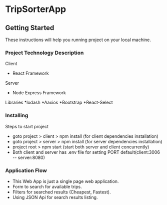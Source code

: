 # TripSorterApp


## Getting Started

These instructions will help you running project on your local machine.

### Project Technology Description

Client
* React Framework

Server
* Node Express Framework

Libraries
*lodash
*Aaxios
*Bootstrap
*React-Select


### Installing

Steps to start project

* goto project > client > npm install (for client dependencies installation)
* goto project > server > npm install (for server dependencies installation)
* project root > npm start (start both server and client concurrently)
* Both client and server has .env file for setting PORT default(client:3006 -- server:8080)

### Application Flow

* This Web App is just a single page web application.
* Form to search for available trips.
* Filters for searched results (Cheapest, Fastest).
* Using JSON Api for search results listing.
